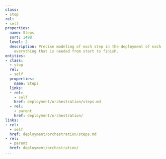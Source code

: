 ```yaml
---
class:
- stop
rel:
- self
properties:
  name: Steps
  sort: 1498
  level: 2
  description: Precise modeling of each step in the deployment of each service, providing
    everything that is needed from start to finish.
entities:
- class:
  - stop
  rel:
  - self
  properties:
    name: Steps
  links:
  - rel:
    - self
    href: deployment/orchestration/steps.md
  - rel:
    - parent
    href: deployment/orchestration/
links:
- rel:
  - self
  href: deployment/orchestration/steps.md
- rel:
  - parent
  href: deployment/orchestration/
...
```


